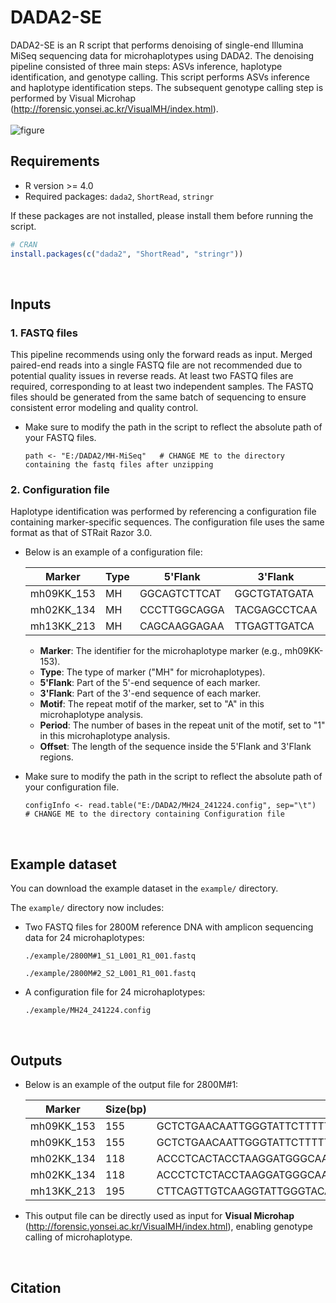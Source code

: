 # DADA2-SE
DADA2-SE is an R script that performs denoising of single-end Illumina MiSeq sequencing data for microhaplotypes using DADA2. The denoising pipeline consisted of three main steps: ASVs inference, haplotype identification, and genotype calling. This script performs ASVs inference and haplotype identification steps. The subsequent genotype calling step is performed by Visual Microhap (http://forensic.yonsei.ac.kr/VisualMH/index.html).
<br> 
<br> 
![figure](https://github.com/user-attachments/assets/e8381d63-39fb-4836-82fc-f63a7eeb89e9)
<br>

## Requirements
- R version >= 4.0
- Required packages: `dada2`, `ShortRead`, `stringr`

If these packages are not installed, please install them before running the script. 

```r
# CRAN
install.packages(c("dada2", "ShortRead", "stringr"))
```
<br>

## Inputs

### 1.  FASTQ files 
This pipeline recommends using only the forward reads as input. Merged paired-end reads into a single FASTQ file are not recommended due to potential quality issues in reverse reads. At least two FASTQ files are required, corresponding to at least two independent samples. The FASTQ files should be generated from the same batch of sequencing to ensure consistent error modeling and quality control.

- Make sure to modify the path in the script to reflect the absolute path of your FASTQ files.
  
  ```
  path <- "E:/DADA2/MH-MiSeq"   # CHANGE ME to the directory containing the fastq files after unzipping
  ```


### 2.  Configuration file 
Haplotype identification was performed by referencing a configuration file containing marker-specific sequences. The configuration file uses the same format as that of STRait Razor 3.0.

- Below is an example of a configuration file:

    | Marker      | Type | 5'Flank       | 3'Flank       | Motif | Period | Offset |
    |-------------|------|----------------|----------------|-------|--------|--------|
    | mh09KK_153  | MH   | GGCAGTCTTCAT   | GGCTGTATGATA   | A     | 1      | 155    |
    | mh02KK_134  | MH   | CCCTTGGCAGGA   | TACGAGCCTCAA   | A     | 1      | 118    |
    | mh13KK_213  | MH   | CAGCAAGGAGAA   | TTGAGTTGATCA   | A     | 1      | 194    |

  - **Marker**: The identifier for the microhaplotype marker (e.g., mh09KK-153).
  - **Type**: The type of marker ("MH" for microhaplotypes).
  - **5'Flank**: Part of the 5'-end sequence of each marker.
  - **3'Flank**: Part of the 3'-end sequence of each marker.
  - **Motif**: The repeat motif of the marker, set to "A" in this microhaplotype analysis.
  - **Period**: The number of bases in the repeat unit of the motif, set to "1" in this microhaplotype analysis.
  - **Offset**: The length of the sequence inside the 5'Flank and 3'Flank regions.
 
- Make sure to modify the path in the script to reflect the absolute path of your configuration file.
  
  ```
  configInfo <- read.table("E:/DADA2/MH24_241224.config", sep="\t")   # CHANGE ME to the directory containing Configuration file 
  ```

<br>

## Example dataset 
You can download the example dataset in the `example/` directory. 

The `example/` directory now includes:

- Two FASTQ files for 2800M reference DNA with amplicon sequencing data for 24 microhaplotypes:
  ```
  ./example/2800M#1_S1_L001_R1_001.fastq
  ```
  ```
  ./example/2800M#2_S2_L001_R1_001.fastq
  ```

- A configuration file for 24 microhaplotypes:
  ```
  ./example/MH24_241224.config
  ```


<br>

## Outputs



- Below is an example of the output file for 2800M#1:

    | Marker      | Size(bp) | Sequence                                                                                                                                                                                                                                      | Coverage#1 | Coverage#2 |
    |-------------|----------------|----------------------------------------------------------------------------------------------------------------------------------------------------------------------------------------------------------------------------------------------|---------------|------|
    | mh09KK_153  | 155            | GCTCTGAACAATTGGGTATTCTTTTTTCTTAGAGCCCAGATGCATTTTTTTGAAAGTCGTTCCAGGGGCCTGAGATGAAGTGGGGGTGTGAGAAGTAAGTTGGCTAGGGCAGATAGAACCTAAGTGTCTTCTCCTTAAGTCAGCTCCCCTTATGA                                     | 1677          | 0    |
    | mh09KK_153  | 155            | GCTCTGAACAATTGGGTATTCTTTTTTCTTAGAGCCCAGATGCATTTTTTTGAAAGTCGTTCCAGGGGCCTGAGATGAAGTGGGGGTGTGAGAAGTAAGTTGGCTAGGGCAGATAGCACCTAAGTGTCTTCTCCTTAAGTCAGCTCCCCTTATGA                                     | 1186          | 0    |
    | mh02KK_134  | 118            | ACCCTCACTACCTAAGGATGGGCAATGGCTCATGAGTGAGAAACATGGAGCCGTGGGAACTCAGAATGACATGCTACCTGGAGATTGTGGTAACGCCCTGTTTTTTTGTGGGCATATC                                                                                   | 1651          | 0    |
    | mh02KK_134  | 118            | ACCCTCTCTACCTAAGGATGGGCAATGGCTTATGAGTGAGAAACATGGAGCCGTGGGAACTCAGAATGACATGCTACCTGGAGATTGTGGTAACGCCCTGTTTTTTTGTGGGCATATC                                                                                   | 1429          | 0    |
    | mh13KK_213  | 195            | CTTCAGTTGTCAAGGTATTGGGTACAGGGGTCAGAAAGAAACATGACTCCATGGACCACTGCTTGGCCCAAGACCAGATGTCAAAACCACAGAGCCCTGCTGTAGAGCATTACAAATGTATTCCACCAAATGTTGGGATGCATCCTAGACCTGTGCTGACCAGCAGTCCCCAGCTGTGAGGAGAAGCCCGCCATT | 2133          | 0    |

- This output file can be directly used as input for **Visual Microhap** (http://forensic.yonsei.ac.kr/VisualMH/index.html), enabling genotype calling of microhaplotype.

<br>

## Citation



